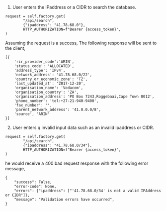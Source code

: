 1. User enters the IPaddress or a CIDR to search the database.

```
request = self.factory.get(
        "/api/search",
        {"ipaddress": "41.78.68.0"},
        HTTP_AUTHORIZATION=f"Bearer {access_token}",
)
```
Assuming the request is a success, The following response will be sent to the client,

```
[{
    'rir_provider_code':'ARIN',
    'status_code': 'ALLOCATED',
    'address_type': 'IPv4',
    'network_address': '41.78.68.0/22',
    'country_or_economic_zone': 'TZ',
    'last_updated_at': '2017-12-20',
    'organisation_name': 'Vodacom',
    'organisation_country': 'ZA',
    'organisation_address': 'PO Box 7243,Roggebaai,Cape Town 8012',
    'phone_number': 'tel:+27-21-940-9400',
    'fax_number': '',
    'parent_network_address': '41.0.0.0/8',
    'source', 'ARIN'
}]
```
2. User enters q invalid input data such as an invalid ipaddress or CIDR.

```
request = self.factory.get(
        "/api/search",
        {"ipaddress": "41.78.68.0/34"},
        HTTP_AUTHORIZATION=f"Bearer {access_token}",
)
```

he would receive a 400 bad request response with the following error message,

```
{
    "success": False,
    "error-code": None,
    "errors": {"ipaddress": ["'41.78.68.0/34' is not a valid IPAddress or CIDR"]},
    "message": "Validation errors have occurred",
}
```